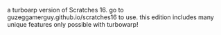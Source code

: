 a turboarp version of Scratches 16. go to guzeggamerguy.github.io/scratches16 to use. this edition includes many unique features only possible with turbowarp!
